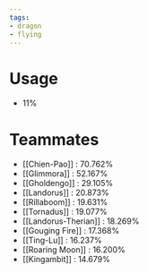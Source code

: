 ```yaml
---
tags:
- dragon
- flying
---
```

# Usage
- 11%
# Teammates
- [[Chien-Pao]] : 70.762%
- [[Glimmora]] : 52.167%
- [[Gholdengo]] : 29.105%
- [[Landorus]] : 20.873%
- [[Rillaboom]] : 19.631%
- [[Tornadus]] : 19.077%
- [[Landorus-Therian]] : 18.269%
- [[Gouging Fire]] : 17.368%
- [[Ting-Lu]] : 16.237%
- [[Roaring Moon]] : 16.200%
- [[Kingambit]] : 14.679%